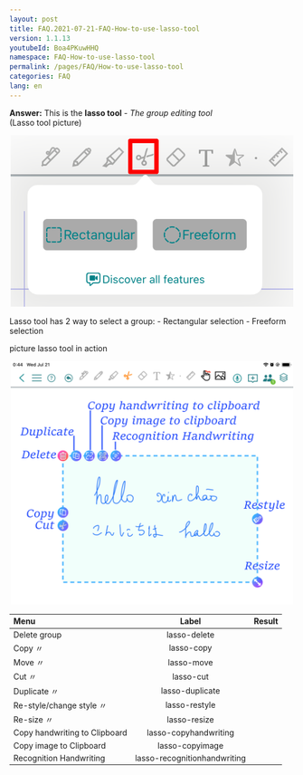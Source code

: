 ```yaml
---
layout: post
title: FAQ.2021-07-21-FAQ-How-to-use-lasso-tool
version: 1.1.13
youtubeId: Boa4PKuwHHQ
namespace: FAQ-How-to-use-lasso-tool
permalink: /pages/FAQ/How-to-use-lasso-tool
categories: FAQ
lang: en
---
```


**Answer:**
This is the **lasso tool** - *The group editing tool*  
(Lasso tool picture)  
<p align="center"> <img width="500" src="https://raw.githubusercontent.com/collanotewiki/collanotewiki.github.io/main/images/FAQimage/notescreenlasso.PNG" alt="Uninstall-CollaNote"> </p>
Lasso tool has 2 way to select a group:  
- Rectangular selection  
- Freeform selection  

<!--more-->

picture lasso tool in action  
<p align="center"> <img width="500" src="https://raw.githubusercontent.com/collanotewiki/collanotewiki.github.io/main/images/FAQimage/notescreenlasso1.PNG" alt="Uninstall-CollaNote"> </p>  

| **Menu**                        | **Label**            | **Result**                                                 |
|:--------------------------------|:--------------------:|:----------------------------------------------------------:|
| Delete group                    | lasso-delete         | |
| Copy  〃                        | lasso-copy           | |
| Move  〃                        | lasso-move           | |
| Cut   〃                        | lasso-cut            | |
| Duplicate 〃                    | lasso-duplicate      | |
| Re-style/change style  〃       | lasso-restyle        | |
| Re-size  〃                     | lasso-resize         | |
| Copy handwriting to Clipboard   | lasso-copyhandwriting| |
| Copy image to Clipboard         | lasso-copyimage      | |
| Recognition Handwriting          | lasso-recognitionhandwriting||
